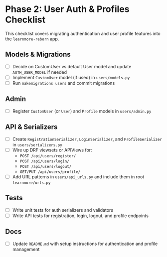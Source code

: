 # Phase 2: User Auth & Profiles Checklist

This checklist covers migrating authentication and user profile features into the `learnmore-reborn` app.

## Models & Migrations

- [ ] Decide on CustomUser vs default User model and update `AUTH_USER_MODEL` if needed
- [ ] Implement `CustomUser` model (if used) in `users/models.py`
- [ ] Run `makemigrations users` and commit migrations

## Admin

- [ ] Register `CustomUser` (or `User`) and `Profile` models in `users/admin.py`

## API & Serializers

- [ ] Create `RegistrationSerializer`, `LoginSerializer`, and `ProfileSerializer` in `users/serializers.py`
- [ ] Wire up DRF viewsets or APIViews for:
  - `POST /api/users/register/`
  - `POST /api/users/login/`
  - `POST /api/users/logout/`
  - `GET/PUT /api/users/profile/`
- [ ] Add URL patterns in `users/api_urls.py` and include them in root `learnmore/urls.py`

## Tests

- [ ] Write unit tests for auth serializers and validators
- [ ] Write API tests for registration, login, logout, and profile endpoints

## Docs

- [ ] Update `README.md` with setup instructions for authentication and profile management